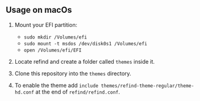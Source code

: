 ## Usage on macOs

1. Mount your EFI partition:

   - `sudo mkdir /Volumes/efi`
   - `sudo mount -t msdos /dev/disk0s1 /Volumes/efi`
   - `open /Volumes/efi/EFI`

2. Locate refind and create a folder called `themes` inside it.

3. Clone this repository into the `themes` directory.

4. To enable the theme add `include themes/refind-theme-regular/theme-hd.conf` at the end of `refind/refind.conf`.
